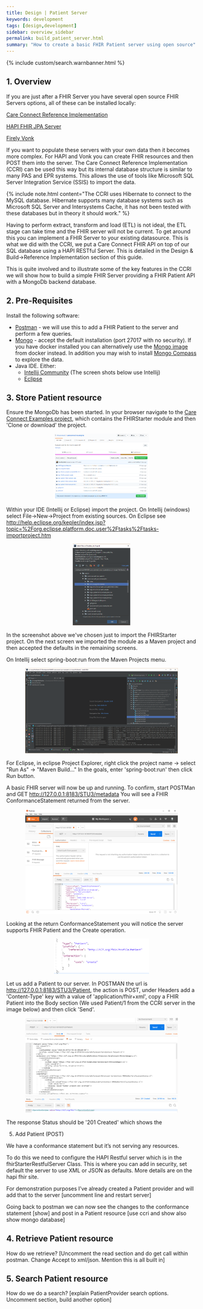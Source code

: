 ```yaml
---
title: Design | Patient Server
keywords: development
tags: [design,development]
sidebar: overview_sidebar
permalink: build_patient_server.html
summary: "How to create a basic FHIR Patient server using open source"
---
```


{% include custom/search.warnbanner.html %}

## 1. Overview ##

If you are just after a FHIR Server you have several open source FHIR Servers options, all of these can be installed locally:

[Care Connect Reference Implementation](https://nhsconnect.github.io/CareConnectAPI/build_ri_install.html)

[HAPI FHIR JPA Server](http://hapifhir.io/doc_jpa.html)

[Firely Vonk](http://vonk.fire.ly/)

If you want to populate these servers with your own data then it becomes more complex. For HAPI and Vonk you can create FHIR resources and then POST them into the server. The Care Connect Reference Implementation (CCRI) can be used this way but its internal database structure is similar to many PAS and EPR systems. This allows the use of tools like Microsoft SQL Server Integration Service (SSIS) to import the data.

{% include note.html content="The CCRI uses Hibernate to connect to the MySQL database. Hibernate supports many database systems such as Microsoft SQL Server and Intersystems Cache, it has not been tested with these databases but in theory it should work." %}

Having to perform extract, transform and load (ETL) is not ideal, the ETL stage can take time and the FHIR server will not be current. To get around this you can implement a FHIR Server to your existing datasource. This is what we did with the CCRI, we put a Care Connect FHIR API on top of our SQL database using a HAPI RESTful Server. This is detailed in the Design & Build->Reference Implementation section of this guide.

This is quite involved and to illustrate some of the key features in the CCRI we will show how to build a simple FHIR Server providing a FHIR Patient API with a MongoDb backend database.

## 2. Pre-Requisites ##

Install the following software:

*  	[Postman](https://www.getpostman.com/) - we will use this to add a FHIR Patient to the server and perform a few queries.
*   [Mongo](https://docs.mongodb.com/manual/installation) - accept the default installation (port 27017 with no security). If you have docker installed you can alternatively use the [Mongo image](https://hub.docker.com/_/mongo/) from docker instead. In addition you may wish to install [Mongo Compass](https://www.mongodb.com/products/compass) to explore the data.
*   Java IDE. Either:
    *    [Intellij Community](https://www.jetbrains.com/idea/download) (The screen shots below use Intellij)
    *    [Eclipse](http://www.eclipse.org/downloads/packages/eclipse-ide-java-developers/oxygen2)


## 3. Store Patient resource ##

Ensure the MongoDb has been started. In your browser navigate to the [Care Connect Examples project](https://github.com/nhsconnect/careconnect-examples), which contains the FHIRStarter module and then 'Clone or download' the project.

<p style="text-align:center;"><img src="images/nosql/GitHub.PNG" style="width:50%;max-width: 50%;"></p>

Within your IDE (Intellij or Eclipse) import the project. On Intellij (windows) select File->New->Project from existing sources. On Eclipse see http://help.eclipse.org/kepler/index.jsp?topic=%2Forg.eclipse.platform.doc.user%2Ftasks%2Ftasks-importproject.htm

 <p style="text-align:center;"><img src="images/nosql/ImportProject.PNG" style="width:30%;max-width: 30%;"></p>

In the screenshot above we've chosen just to import the FHIRStarter project. On the next screen we imported the module as a Maven project and then accepted the defaults in the remaining screens.

On Intellij select spring-boot:run from the Maven Projects menu.

<p style="text-align:center;"><img src="images/nosql/SpringBootRun.PNG" style="width:80%;max-width: 80%;"></p>

For Eclipse, in eclipse Project Explorer, right click the project name -> select "Run As" -> "Maven Build..."
In the goals, enter 'spring-boot:run' then click Run button.

A basic FHIR server will now be up and running. To confirm, start POSTMan and GET http://127.0.0.1:8183/STU3/metadata
You will see a FHIR ConformanceStatement returned from the server.

<p style="text-align:center;"><img src="images/nosql/POSTMANmeta.PNG" style="width:80%;max-width: 80%;"></p>

Looking at the return ConformanceStatement you will notice the server supports FHIR Patient and the Create operation.

<p style="text-align:center;"><img src="images/nosql/POSTMANpatient.PNG" style="width:50%;max-width: 50%;"></p>

Let us add a Patient to our server. In POSTMAN the url is http://127.0.0.1:8183/STU3/Patient, the action is POST, under Headers add a 'Content-Type' key with a value of 'application/fhir+xml', copy a FHIR Patient into the Body section (We used Patient/1 from the CCRI server in the image below) and then click 'Send'.

<p style="text-align:center;"><img src="images/nosql/POSTMANpatientCreate.PNG" style="width:80%;max-width: 80%;"></p>

The response Status should be '201 Created' which shows the 

5.  Add Patient (POST)

We have a conformance statement but it’s not serving any resources.

To do this we need to configure the HAPI Restful server which is in the fhirStarterRestfulServer
Class. This is where you can add in security, set default the server to use XML or JSON as defaults. More details are on the hapi fhir site.

For demonstration purposes I’ve already created a Patient provider and will add that to the server [uncomment line and restart server]

Going back to postman we can now see the changes to the conformance statement [show] and post in a Patient resource [use ccri and show also show mongo database]


## 4. Retrieve Patient resource ##

How do we retrieve? [Uncomment the read section and do get call within postman. Change Accept to xml/json. Mention this is all built in]

## 5. Search Patient resource ##

How do we do a search? [explain PatientProvider search options. Uncomment section, build another option]
